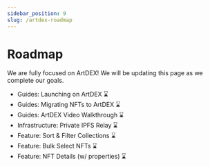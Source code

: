 ```yaml
---
sidebar_position: 9
slug: /artdex-roadmap
---
```


# Roadmap

We are fully focused on ArtDEX! We will be updating this page as we complete our goals.

- Guides: Launching on ArtDEX ⌛
- Guides: Migrating NFTs to ArtDEX ⌛
- Guides: ArtDEX Video Walkthrough ⌛
- Infrastructure: Private IPFS Relay ⌛
- Feature: Sort & Filter Collections ⌛
- Feature: Bulk Select NFTs ⌛
- Feature: NFT Details (w/ properties) ⌛